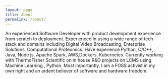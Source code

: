 ```yaml
---
layout: page
title: About
permalink: /about/
---
```


An experienced Software Developer with product development experience from scratch to deployment. Experienced in using a wide range of tech stack and domains including Digital Video Broadcasting, Enterprise Solutions, Computational Proteomics. Have experience Python, C/C++, Java, Node js, Apache Spark, AWS,Dockers, Kubernetes. Currently working with ThermoFisher Scientific on in house R&D projects on LCMS using Machine Learning , Python. Most importantly, I am a FOSS activist in my own right and an ardent believer of software and hardware freedom. 
